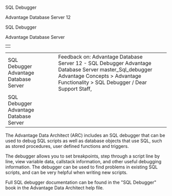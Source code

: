 SQL Debugger




Advantage Database Server 12  

SQL Debugger

Advantage Database Server

|  |
| --- |
|  |

|  |  |  |  |  |
| --- | --- | --- | --- | --- |
| SQL Debugger  Advantage Database Server |  |  | Feedback on: Advantage Database Server 12 - SQL Debugger Advantage Database Server master\_Sql\_debugger Advantage Concepts > Advantage Functionality > SQL Debugger / Dear Support Staff, |  |
| SQL Debugger  Advantage Database Server |  |  |  |  |

The Advantage Data Architect (ARC) includes an SQL debugger that can be used to debug SQL scripts as well as database objects that use SQL, such as stored procedures, user defined functions and triggers.

The debugger allows you to set breakpoints, step through a script line by line, view variable data, callstack information, and other useful debugging information. The debugger can be used to find problems in existing SQL scripts, and can be very helpful when writing new scripts.

Full SQL debugger documentation can be found in the "SQL Debugger" book in the Advantage Data Architect help file.